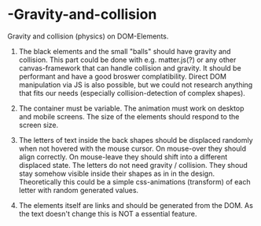 # -Gravity-and-collision
 Gravity and collision (physics) on DOM-Elements.
 
 
 1. The black elements and the small "balls" should have gravity and collision. This part could be done with e.g. matter.js(?) or any other canvas-framework that can handle collision and gravity. It should be performant and have a good broswer complatibility. Direct DOM manipulation via JS is also possible, but we could not research anything that fits our needs (especially collision-detection of complex shapes).

2. The container must be variable. The animation must work on desktop and mobile screens. The size of the elements should respond to the screen size.

3. The letters of text inside the back shapes should be displaced randomly when not hovered with the mouse cursor. On mouse-over they should align correctly. On mouse-leave they should shift into a different displaced state. The letters do not need gravity / collision. They shoud stay somehow visible inside their shapes as in in the design. Theoretically this could be a simple css-animations (transform) of each letter with random generated values.

4. The elements itself are links and should be generated from the DOM. As the text doesn't change this is NOT a essential feature. 
